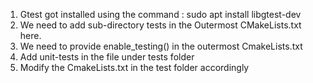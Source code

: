 1) Gtest got installed using the command : sudo apt install libgtest-dev
2) We need to add sub-directory tests in the Outermost CMakeLists.txt here.
3) We need to provide enable_testing() in the outermost CmakeLists.txt
4) Add unit-tests in the file under tests folder
5) Modify the CmakeLists.txt in the test folder accordingly


